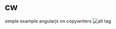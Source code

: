 cw
==

simple example angularjs on copywriters
![alt tag](https://raw.github.com/egrachev/cw/master/img/ui.png)
